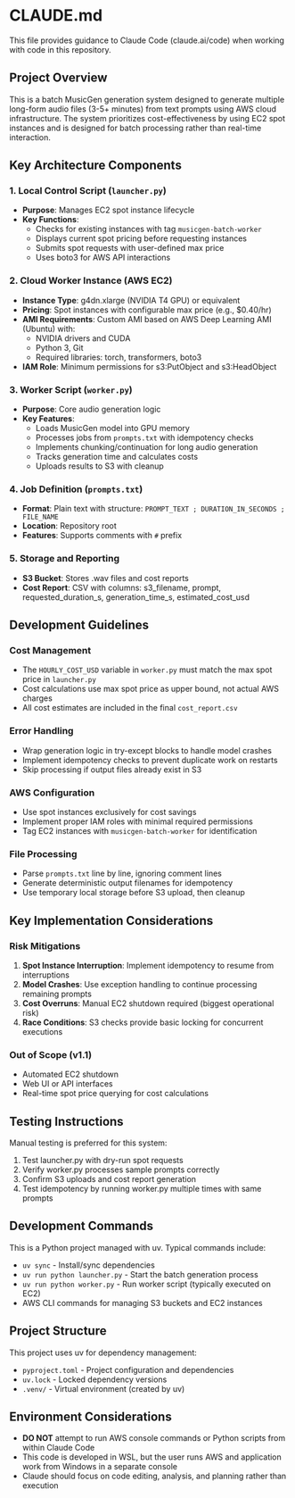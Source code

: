 # CLAUDE.md

This file provides guidance to Claude Code (claude.ai/code) when working with code in this repository.

## Project Overview

This is a batch MusicGen generation system designed to generate multiple long-form audio files (3-5+ minutes) from text prompts using AWS cloud infrastructure. The system prioritizes cost-effectiveness by using EC2 spot instances and is designed for batch processing rather than real-time interaction.

## Key Architecture Components

### 1. Local Control Script (`launcher.py`)
- **Purpose**: Manages EC2 spot instance lifecycle
- **Key Functions**:
  - Checks for existing instances with tag `musicgen-batch-worker`
  - Displays current spot pricing before requesting instances
  - Submits spot requests with user-defined max price
  - Uses boto3 for AWS API interactions

### 2. Cloud Worker Instance (AWS EC2)
- **Instance Type**: g4dn.xlarge (NVIDIA T4 GPU) or equivalent
- **Pricing**: Spot instances with configurable max price (e.g., $0.40/hr)
- **AMI Requirements**: Custom AMI based on AWS Deep Learning AMI (Ubuntu) with:
  - NVIDIA drivers and CUDA
  - Python 3, Git
  - Required libraries: torch, transformers, boto3
- **IAM Role**: Minimum permissions for s3:PutObject and s3:HeadObject

### 3. Worker Script (`worker.py`)
- **Purpose**: Core audio generation logic
- **Key Features**:
  - Loads MusicGen model into GPU memory
  - Processes jobs from `prompts.txt` with idempotency checks
  - Implements chunking/continuation for long audio generation
  - Tracks generation time and calculates costs
  - Uploads results to S3 with cleanup

### 4. Job Definition (`prompts.txt`)
- **Format**: Plain text with structure: `PROMPT_TEXT ; DURATION_IN_SECONDS ; FILE_NAME`
- **Location**: Repository root
- **Features**: Supports comments with `#` prefix

### 5. Storage and Reporting
- **S3 Bucket**: Stores .wav files and cost reports
- **Cost Report**: CSV with columns: s3_filename, prompt, requested_duration_s, generation_time_s, estimated_cost_usd

## Development Guidelines

### Cost Management
- The `HOURLY_COST_USD` variable in `worker.py` must match the max spot price in `launcher.py`
- Cost calculations use max spot price as upper bound, not actual AWS charges
- All cost estimates are included in the final `cost_report.csv`

### Error Handling
- Wrap generation logic in try-except blocks to handle model crashes
- Implement idempotency checks to prevent duplicate work on restarts
- Skip processing if output files already exist in S3

### AWS Configuration
- Use spot instances exclusively for cost savings
- Implement proper IAM roles with minimal required permissions
- Tag EC2 instances with `musicgen-batch-worker` for identification

### File Processing
- Parse `prompts.txt` line by line, ignoring comment lines
- Generate deterministic output filenames for idempotency
- Use temporary local storage before S3 upload, then cleanup

## Key Implementation Considerations

### Risk Mitigations
1. **Spot Instance Interruption**: Implement idempotency to resume from interruptions
2. **Model Crashes**: Use exception handling to continue processing remaining prompts
3. **Cost Overruns**: Manual EC2 shutdown required (biggest operational risk)
4. **Race Conditions**: S3 checks provide basic locking for concurrent executions

### Out of Scope (v1.1)
- Automated EC2 shutdown
- Web UI or API interfaces  
- Real-time spot price querying for cost calculations

## Testing Instructions
Manual testing is preferred for this system:
1. Test launcher.py with dry-run spot requests
2. Verify worker.py processes sample prompts correctly
3. Confirm S3 uploads and cost report generation
4. Test idempotency by running worker.py multiple times with same prompts

## Development Commands
This is a Python project managed with uv. Typical commands include:
- `uv sync` - Install/sync dependencies 
- `uv run python launcher.py` - Start the batch generation process
- `uv run python worker.py` - Run worker script (typically executed on EC2)
- AWS CLI commands for managing S3 buckets and EC2 instances

## Project Structure
This project uses uv for dependency management:
- `pyproject.toml` - Project configuration and dependencies
- `uv.lock` - Locked dependency versions
- `.venv/` - Virtual environment (created by uv)

## Environment Considerations
- **DO NOT** attempt to run AWS console commands or Python scripts from within Claude Code
- This code is developed in WSL, but the user runs AWS and application work from Windows in a separate console
- Claude should focus on code editing, analysis, and planning rather than execution